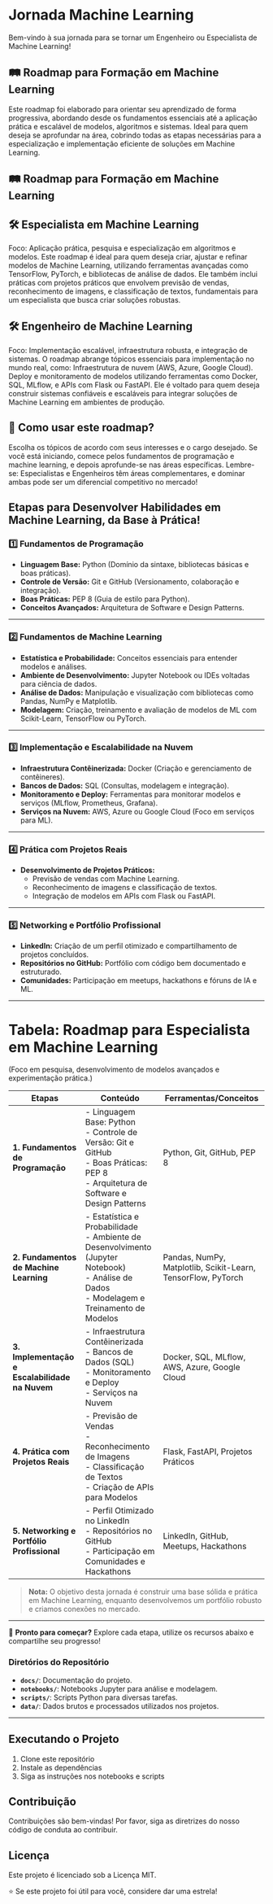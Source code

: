 # Jornada Machine Learning  

Bem-vindo à sua jornada para se tornar um Engenheiro ou Especialista de Machine Learning! 

## 🛤️ Roadmap para Formação em Machine Learning

Este roadmap foi elaborado para orientar seu aprendizado de forma progressiva, abordando desde os fundamentos essenciais até a aplicação prática e escalável de modelos, algoritmos e sistemas. Ideal para quem deseja se aprofundar na área, cobrindo todas as etapas necessárias para a especialização e implementação eficiente de soluções em Machine Learning.

## 🛤️ Roadmap para Formação em Machine Learning

## 🛠️ Especialista em Machine Learning
Foco: Aplicação prática, pesquisa e especialização em algoritmos e modelos.
Este roadmap é ideal para quem deseja criar, ajustar e refinar modelos de Machine Learning, utilizando ferramentas avançadas como TensorFlow, PyTorch, e bibliotecas de análise de dados.
Ele também inclui práticas com projetos práticos que envolvem previsão de vendas, reconhecimento de imagens, e classificação de textos, fundamentais para um especialista que busca criar soluções robustas.

## 🛠️ Engenheiro de Machine Learning
Foco: Implementação escalável, infraestrutura robusta, e integração de sistemas.
O roadmap abrange tópicos essenciais para implementação no mundo real, como:
Infraestrutura de nuvem (AWS, Azure, Google Cloud).
Deploy e monitoramento de modelos utilizando ferramentas como Docker, SQL, MLflow, e APIs com Flask ou FastAPI.
Ele é voltado para quem deseja construir sistemas confiáveis e escaláveis para integrar soluções de Machine Learning em ambientes de produção.

## 📌 Como usar este roadmap?

Escolha os tópicos de acordo com seus interesses e o cargo desejado.
Se você está iniciando, comece pelos fundamentos de programação e machine learning, e depois aprofunde-se nas áreas específicas.
Lembre-se: Especialistas e Engenheiros têm áreas complementares, e dominar ambas pode ser um diferencial competitivo no mercado!


## Etapas para Desenvolver Habilidades em Machine Learning, da Base à Prática!

### **1️⃣ Fundamentos de Programação**
- **Linguagem Base:** Python (Domínio da sintaxe, bibliotecas básicas e boas práticas).
- **Controle de Versão:** Git e GitHub (Versionamento, colaboração e integração).
- **Boas Práticas:** PEP 8 (Guia de estilo para Python).
- **Conceitos Avançados:** Arquitetura de Software e Design Patterns.

---

### **2️⃣ Fundamentos de Machine Learning**
- **Estatística e Probabilidade:** Conceitos essenciais para entender modelos e análises.
- **Ambiente de Desenvolvimento:** Jupyter Notebook ou IDEs voltadas para ciência de dados.
- **Análise de Dados:** Manipulação e visualização com bibliotecas como Pandas, NumPy e Matplotlib.
- **Modelagem:** Criação, treinamento e avaliação de modelos de ML com Scikit-Learn, TensorFlow ou PyTorch.

---

### **3️⃣ Implementação e Escalabilidade na Nuvem**
- **Infraestrutura Contêinerizada:** Docker (Criação e gerenciamento de contêineres).
- **Bancos de Dados:** SQL (Consultas, modelagem e integração).
- **Monitoramento e Deploy:** Ferramentas para monitorar modelos e serviços (MLflow, Prometheus, Grafana).
- **Serviços na Nuvem:** AWS, Azure ou Google Cloud (Foco em serviços para ML).

---

### **4️⃣ Prática com Projetos Reais**
- **Desenvolvimento de Projetos Práticos:**
  - Previsão de vendas com Machine Learning.
  - Reconhecimento de imagens e classificação de textos.
  - Integração de modelos em APIs com Flask ou FastAPI.

---

### **5️⃣ Networking e Portfólio Profissional**
- **LinkedIn:** Criação de um perfil otimizado e compartilhamento de projetos concluídos.
- **Repositórios no GitHub:** Portfólio com código bem documentado e estruturado.
- **Comunidades:** Participação em meetups, hackathons e fóruns de IA e ML.

---

# Tabela: Roadmap para Especialista em Machine Learning
(Foco em pesquisa, desenvolvimento de modelos avançados e experimentação prática.)

| **Etapas**                  | **Conteúdo**                                                                                 | **Ferramentas/Conceitos**                                                                 |
|-----------------------------|---------------------------------------------------------------------------------------------|------------------------------------------------------------------------------------------|
| **1. Fundamentos de Programação** | - Linguagem Base: Python<br> - Controle de Versão: Git e GitHub<br> - Boas Práticas: PEP 8<br> - Arquitetura de Software e Design Patterns | Python, Git, GitHub, PEP 8                                                              |
| **2. Fundamentos de Machine Learning** | - Estatística e Probabilidade<br> - Ambiente de Desenvolvimento (Jupyter Notebook)<br> - Análise de Dados<br> - Modelagem e Treinamento de Modelos | Pandas, NumPy, Matplotlib, Scikit-Learn, TensorFlow, PyTorch                            |
| **3. Implementação e Escalabilidade na Nuvem** | - Infraestrutura Contêinerizada<br> - Bancos de Dados (SQL)<br> - Monitoramento e Deploy<br> - Serviços na Nuvem | Docker, SQL, MLflow, AWS, Azure, Google Cloud                                           |
| **4. Prática com Projetos Reais**   | - Previsão de Vendas<br> - Reconhecimento de Imagens<br> - Classificação de Textos<br> - Criação de APIs para Modelos | Flask, FastAPI, Projetos Práticos                                                       |
| **5. Networking e Portfólio Profissional** | - Perfil Otimizado no LinkedIn<br> - Repositórios no GitHub<br> - Participação em Comunidades e Hackathons | LinkedIn, GitHub, Meetups, Hackathons                                                   |

> **Nota:** O objetivo desta jornada é construir uma base sólida e prática em Machine Learning, enquanto desenvolvemos um portfólio robusto e criamos conexões no mercado.

---

🚀 **Pronto para começar?** Explore cada etapa, utilize os recursos abaixo e compartilhe seu progresso!

### Diretórios do Repositório
- **`docs/`**: Documentação do projeto.  
- **`notebooks/`**: Notebooks Jupyter para análise e modelagem.  
- **`scripts/`**: Scripts Python para diversas tarefas.  
- **`data/`**: Dados brutos e processados utilizados nos projetos.

---

## Executando o Projeto
1. Clone este repositório
2. Instale as dependências
3. Siga as instruções nos notebooks e scripts

## Contribuição
Contribuições são bem-vindas! Por favor, siga as diretrizes do nosso código de conduta ao contribuir.

## Licença
Este projeto é licenciado sob a Licença MIT.

⭐ Se este projeto foi útil para você, considere dar uma estrela!
